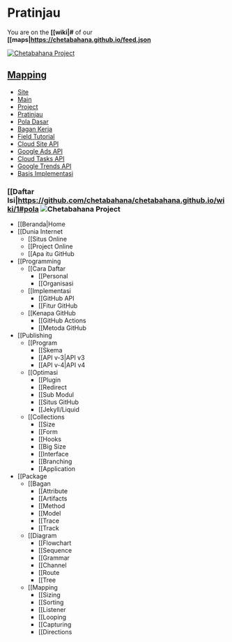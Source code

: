 # Pratinjau

You are on the **[[wiki|#** of our **[[maps|https://chetabahana.github.io/feed.json**

[![Chetabahana Project](https://chetabahana.github.io/logo.png?f=1)](https://chetabahana.github.io/)    

## [Mapping](Mapping#penelusuran)
* [Site](https://chetabahana.github.io)
* [Main](https://marketleader.github.io/)
* [Project](https://github.com/MarketLeader)
* [Pratinjau](https://github.com/chetabahana/chetabahana.github.io/wiki)
* [Pola Dasar](https://github.com/MarketLeader/marketleader.github.io/wiki)
* [Bagan Kerja](https://github.com/MarketLeader/bagan/wiki)
* [Field Tutorial](https://github.com/MarketLeader/Tutorial-Buka-Toko/wiki)
* [Cloud Site API](https://github.com/MarketLeader/Cloud-Site-API/wiki)
* [Google Ads API](https://github.com/MarketLeader/Google-Ads-API/wiki)
* [Cloud Tasks API](https://github.com/MarketLeader/Cloud-Tasks-API/wiki)
* [Google Trends API](https://github.com/MarketLeader/Google-Trends-API/wiki)
* [Basis Implementasi](https://github.com/MarketLeader/Toko-Chetabahana/wiki)

### [[Daftar Isi|https://github.com/chetabahana/chetabahana.github.io/wiki/1#pola ![Chetabahana Project](https://avatars1.githubusercontent.com/u/36441664?f=1&v=3&s=20)
* [[Beranda|Home
* [[Dunia Internet
    * [[Situs Online
    * [[Project Online
    * [[Apa itu GitHub
* [[Programming
   * [[Cara Daftar
      * [[Personal
      * [[Organisasi
   * [[Implementasi
      * [[GitHub API
      * [[Fitur GitHub
   * [[Kenapa GitHub 
      * [[GitHub Actions
      * [[Metoda GitHub
 * [[Publishing
    * [[Program
      * [[Skema
      * [[API v-3|API v3
      * [[API v-4|API v4
   * [[Optimasi
      * [[Plugin
      * [[Redirect
      * [[Sub Modul
      * [[Situs GitHub
      * [[Jekyll/Liquid
    * [[Collections
      * [[Size
      * [[Form
      * [[Hooks
      * [[Big Size
      * [[Interface
      * [[Branching
      * [[Application
* [[Package
   * [[Bagan
      * [[Attribute
      * [[Artifacts
      * [[Method
      * [[Model
      * [[Trace
      * [[Track
   * [[Diagram
      * [[Flowchart
      * [[Sequence
      * [[Grammar
      * [[Channel
      * [[Route
      * [[Tree
    * [[Mapping
      * [[Sizing
      * [[Sorting
      * [[Listener
      * [[Looping
      * [[Capturing
      * [[Directions

